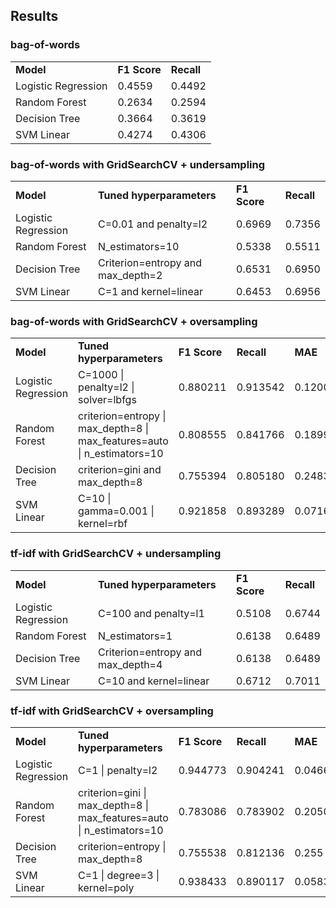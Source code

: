 ## Results

### bag-of-words
<table>
    <tr>
      <td><b>Model</b></td>
      <td><b>F1 Score</b></td>
      <td><b>Recall</b></td>
    </tr>
    <tr>
      <td>Logistic Regression</td>
      <td>0.4559</td>
      <td>0.4492</td>
    </tr>
    <tr>
        <td>Random Forest</td>
        <td>0.2634</td>
        <td>0.2594</td>
      </tr>
  <tr>
      <td>Decision Tree</td>
      <td>0.3664</td>
      <td>0.3619</td>
    </tr>
  <tr>
      <td>SVM Linear</td>
      <td>0.4274</td>
      <td>0.4306</td>
    </tr>
  
</table>

### bag-of-words with GridSearchCV + undersampling
<table>
    <tr>
      <td><b>Model</b></td>
      <td><b>Tuned hyperparameters</b></td>
      <td><b>F1 Score</b></td>
      <td><b>Recall</b></td>
    </tr>
    <tr>
      <td>Logistic Regression</td>
      <td>C=0.01 and penalty=l2</td>
      <td>0.6969</td>
      <td>0.7356</td>
    </tr>
    <tr>
        <td>Random Forest</td>
        <td>N_estimators=10</td>
        <td>0.5338</td>
        <td>0.5511</td>
      </tr>
  <tr>
      <td>Decision Tree</td>
      <td>Criterion=entropy and max_depth=2</td>
      <td>0.6531</td>
      <td>0.6950</td>
    </tr>
  <tr>
      <td>SVM Linear</td>
      <td>C=1 and kernel=linear</td>
      <td>0.6453</td>
      <td>0.6956</td>
    </tr>
  
</table>


### bag-of-words with GridSearchCV + oversampling
<table>
    <tr>
      <td><b>Model</b></td>
      <td><b>Tuned hyperparameters</b></td>
      <td><b>F1 Score</b></td>
      <td><b>Recall</b></td>
      <td><b>MAE</b></td>
      <td><b>RMSE</b></td>
    </tr>
    <tr>
      <td>Logistic Regression</td>
      <td>C=1000 | penalty=l2 | solver=lbfgs</td>
      <td>0.880211</td>
      <td>0.913542</td>
      <td>0.120000</td>
      <td>0.330855</td>
    </tr>
    <tr>
        <td>Random Forest</td>
        <td>criterion=entropy | max_depth=8 | max_features=auto | n_estimators=10</td>
        <td>0.808555</td>
        <td>0.841766</td>
        <td>0.189910</td>
        <td>0.407796</td>
      </tr>
  <tr>
      <td>Decision Tree</td>
      <td>criterion=gini and max_depth=8</td>
      <td>0.755394</td>
      <td>0.805180</td>
      <td>0.248333</td>
      <td>0.490598</td>
    </tr>
  <tr>
      <td>SVM Linear</td>
      <td>C=10 | gamma=0.001 | kernel=rbf</td>
      <td>0.921858</td>
      <td>0.893289</td>
      <td>0.071667</td>
      <td>0.221367</td>
    </tr>
  
</table>


### tf-idf with GridSearchCV + undersampling
<table>
    <tr>
      <td><b>Model</b></td>
      <td><b>Tuned hyperparameters</b></td>
      <td><b>F1 Score</b></td>
      <td><b>Recall</b></td>
    </tr>
    <tr>
      <td>Logistic Regression</td>
      <td>C=100 and penalty=l1</td>
      <td>0.5108</td>
      <td>0.6744</td>
    </tr>
    <tr>
        <td>Random Forest</td>
        <td>N_estimators=1</td>
        <td>0.6138</td>
        <td>0.6489</td>
      </tr>
  <tr>
      <td>Decision Tree</td>
      <td>Criterion=entropy and max_depth=4</td>
      <td>0.6138</td>
      <td>0.6489</td>
    </tr>
  <tr>
      <td>SVM Linear</td>
      <td>C=10 and kernel=linear</td>
      <td>0.6712</td>
      <td>0.7011</td>
    </tr>
  
</table>


### tf-idf with GridSearchCV + oversampling
<table>
    <tr>
      <td><b>Model</b></td>
      <td><b>Tuned hyperparameters</b></td>
      <td><b>F1 Score</b></td>
      <td><b>Recall</b></td>
      <td><b>MAE</b></td>
      <td><b>RMSE</b></td>
    </tr>
    <tr>
      <td>Logistic Regression</td>
      <td>C=1 | penalty=l2</td>
      <td>0.944773</td>
      <td>0.904241</td>
      <td>0.046667</td>
      <td>0.160702</td>
    </tr>
    <tr>
        <td>Random Forest</td>
        <td>criterion=gini | max_depth=8 | max_features=auto | n_estimators=10</td>
        <td>0.783086</td>
        <td>0.783902</td>
        <td>0.205000</td>
        <td>0.438345</td>
      </tr>
  <tr>
      <td>Decision Tree</td>
      <td>criterion=entropy | max_depth=8</td>
      <td>0.755538</td>
      <td>0.812136</td>
      <td>0.255</td>
      <td>0.497348</td>
    </tr>
  <tr>
      <td>SVM Linear</td>
      <td>C=1 | degree=3 | kernel=poly</td>
      <td>0.938433</td>
      <td>0.890117</td>
      <td>0.058333</td>
      <td>0.185615</td>
    </tr>
  
</table>